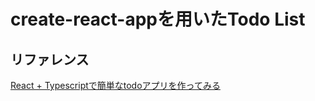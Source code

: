# create-react-appを用いたTodo List

## リファレンス

[React + Typescriptで簡単なtodoアプリを作ってみる](https://qiita.com/Kage_/items/46de2b78a17ae4b18291)
